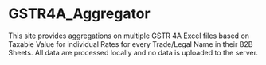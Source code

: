 # GSTR4A_Aggregator
This site provides aggregations on multiple GSTR 4A Excel files based on Taxable Value for individual Rates for every Trade/Legal Name in their B2B Sheets.
All data are processed locally and no data is uploaded to the server.
